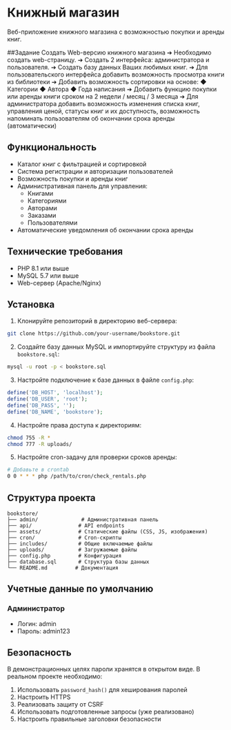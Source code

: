 # Книжный магазин

Веб-приложение книжного магазина с возможностью покупки и аренды книг.

##Задание
Создать Web-версию книжного магазина
➔	Необходимо создать web-страницу.
➔	Создать 2 интерфейса: администратора и пользователя.
➔	Создать базу данных Ваших любимых книг.
➔	Для пользовательского интерфейса добавить возможность просмотра книги из библиотеки
➔	Добавить возможность сортировки на основе:
◆	Категории
◆	Автора
◆	Года написания
➔	Добавить функцию покупки или аренды книги сроком на 2 недели / месяц / 3 месяца
➔	Для администратора добавить возможность изменения списка книг, управления ценой, статусы книг и их доступность, возможность напоминать пользователям об окончании срока аренды (автоматически)

## Функциональность

- Каталог книг с фильтрацией и сортировкой
- Система регистрации и авторизации пользователей
- Возможность покупки и аренды книг
- Административная панель для управления:
  - Книгами
  - Категориями
  - Авторами
  - Заказами
  - Пользователями
- Автоматические уведомления об окончании срока аренды

## Технические требования

- PHP 8.1 или выше
- MySQL 5.7 или выше
- Web-сервер (Apache/Nginx)

## Установка

1. Клонируйте репозиторий в директорию веб-сервера:
```bash
git clone https://github.com/your-username/bookstore.git
```

2. Создайте базу данных MySQL и импортируйте структуру из файла `bookstore.sql`:
```bash
mysql -u root -p < bookstore.sql
```

3. Настройте подключение к базе данных в файле `config.php`:
```php
define('DB_HOST', 'localhost');
define('DB_USER', 'root');
define('DB_PASS', '');
define('DB_NAME', 'bookstore');
```

4. Настройте права доступа к директориям:
```bash
chmod 755 -R *
chmod 777 -R uploads/
```

5. Настройте cron-задачу для проверки сроков аренды:
```bash
# Добавьте в crontab
0 0 * * * php /path/to/cron/check_rentals.php
```

## Структура проекта

```
bookstore/
├── admin/              # Административная панель
├── api/               # API endpoints
├── assets/            # Статические файлы (CSS, JS, изображения)
├── cron/              # Cron-скрипты
├── includes/          # Общие включаемые файлы
├── uploads/           # Загружаемые файлы
├── config.php         # Конфигурация
├── database.sql       # Структура базы данных
└── README.md         # Документация
```

## Учетные данные по умолчанию

### Администратор
- Логин: admin
- Пароль: admin123

## Безопасность

В демонстрационных целях пароли хранятся в открытом виде. В реальном проекте необходимо:

1. Использовать `password_hash()` для хеширования паролей
2. Настроить HTTPS
3. Реализовать защиту от CSRF
4. Использовать подготовленные запросы (уже реализовано)
5. Настроить правильные заголовки безопасности
